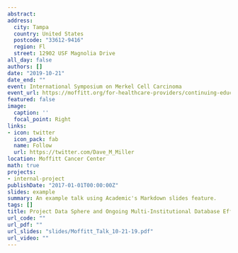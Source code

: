 ```yaml
---
abstract: 
address:
  city: Tampa
  country: United States
  postcode: "33612-9416"
  region: Fl
  street: 12902 USF Magnolia Drive
all_day: false
authors: []
date: "2019-10-21"
date_end: ""
event: International Symposium on Merkel Cell Carcinoma
event_url: https://moffitt.org/for-healthcare-providers/continuing-education/provider-conferences/international-symposium-on-merkel-cell-carcinoma/?utm_source=fhppost&utm_medium=referral&utm_campaign=cme&utm_content=cutaneous
featured: false
image:
  caption: ''
  focal_point: Right
links:
- icon: twitter
  icon_pack: fab
  name: Follow
  url: https://twitter.com/Dave_M_Miller
location: Moffitt Cancer Center
math: true
projects:
- internal-project
publishDate: "2017-01-01T00:00:00Z"
slides: example
summary: An example talk using Academic's Markdown slides feature.
tags: []
title: Project Data Sphere and Ongoing Multi-Institutional Database Efforts
url_code: ""
url_pdf: ""
url_slides: "slides/Moffitt_Talk_10-21-19.pdf"
url_video: ""
---
```

